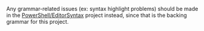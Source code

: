 Any grammar-related issues (ex: syntax highlight problems) should be made in the [PowerShell/EditorSyntax][PSES] project instead, since that is the backing grammar for this project.

[PSES]:https://github.com/PowerShell/EditorSyntax
